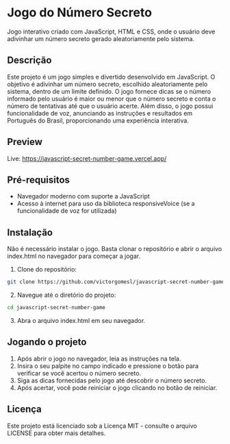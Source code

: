 # Jogo do Número Secreto

Jogo interativo criado com JavaScript, HTML e CSS, onde o usuário deve adivinhar um número secreto gerado aleatoriamente pelo sistema.

## Descrição

Este projeto é um jogo simples e divertido desenvolvido em JavaScript. O objetivo é adivinhar um número secreto, escolhido aleatoriamente pelo sistema, dentro de um limite definido. O jogo fornece dicas se o número informado pelo usuário é maior ou menor que o número secreto e conta o número de tentativas até que o usuário acerte. Além disso, o jogo possui funcionalidade de voz, anunciando as instruções e resultados em Português do Brasil, proporcionando uma experiência interativa.

## Preview

Live: https://javascript-secret-number-game.vercel.app/


## Pré-requisitos

- Navegador moderno com suporte a JavaScript
- Acesso à internet para uso da biblioteca responsiveVoice (se a funcionalidade de voz for utilizada)

## Instalação

Não é necessário instalar o jogo.
Basta clonar o repositório e abrir o arquivo index.html no navegador para começar a jogar.

1. Clone do repositório:
```bash
git clone https://github.com/victorgomesl/javascript-secret-number-game
```

2. Navegue até o diretório do projeto:
```bash
cd javascript-secret-number-game
```

3. Abra o arquivo index.html em seu navegador.

## Jogando o projeto

1. Após abrir o jogo no navegador, leia as instruções na tela.
2. Insira o seu palpite no campo indicado e pressione o botão para verificar se você acertou o número secreto.
3. Siga as dicas fornecidas pelo jogo até descobrir o número secreto.
4. Após acertar, você pode reiniciar o jogo clicando no botão de reiniciar.

## Licença
Este projeto está licenciado sob a Licença MIT - consulte o arquivo LICENSE para obter mais detalhes.

